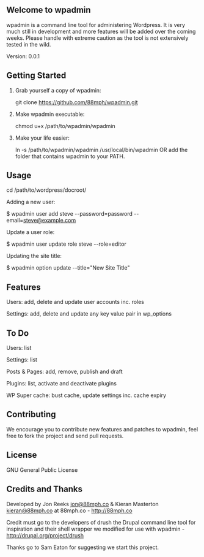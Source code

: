 Welcome to wpadmin
------------------

wpadmin is a command line tool for administering Wordpress. It is very much still in development and more features will be added over the coming weeks. Please handle with extreme caution as the tool is not extensively tested in the wild. 

Version: 0.0.1

Getting Started
---------------

1. Grab yourself a copy of wpadmin:

    git clone https://github.com/88mph/wpadmin.git

2. Make wpadmin executable:

    chmod u+x /path/to/wpadmin/wpadmin

3. Make your life easier:

    ln -s /path/to/wpadmin/wpadmin /usr/local/bin/wpadmin OR add the folder that contains wpadmin to your PATH.
   
   
Usage
-----

cd /path/to/wordpress/docroot/

Adding a new user:

$ wpadmin user add steve --password=password --email=steve@example.com

Update a user role:

$ wpadmin user update role steve --role=editor

Updating the site title:

$ wpadmin option update --title="New Site Title"

Features
--------

Users: add, delete and update user accounts inc. roles

Settings: add, delete and update any key value pair in wp_options

To Do
------

Users: list

Settings: list 

Posts & Pages: add, remove, publish and draft

Plugins: list, activate and deactivate plugins

WP Super cache: bust cache, update settings inc. cache expiry


Contributing
------------

We encourage you to contribute new features and patches to wpadmin, feel free to fork the project and send pull requests.

License
-------

GNU General Public License

Credits and Thanks
------------------

Developed by Jon Reeks <jon@88mph.co> & Kieran Masterton <kieran@88mph.co> at 88mph.co - <http://88mph.co>

Credit must go to the developers of drush the Drupal command line tool for inspiration and their shell wrapper we modified for use with wpadmin - <http://drupal.org/project/drush>

Thanks go to Sam Eaton for suggesting we start this project. 